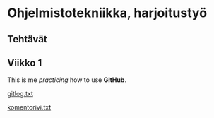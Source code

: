 # Ohjelmistotekniikka, harjoitustyö

## Tehtävät

## Viikko 1
This is me *practicing* how to use **GitHub**.

[gitlog.txt](https://github.com/sannahan/ot-harjoitustyo/blob/master/laskarit/viikko1/gitlog.txt)

[komentorivi.txt](https://github.com/sannahan/ot-harjoitustyo/blob/master/laskarit/viikko1/komentorivi.txt)
